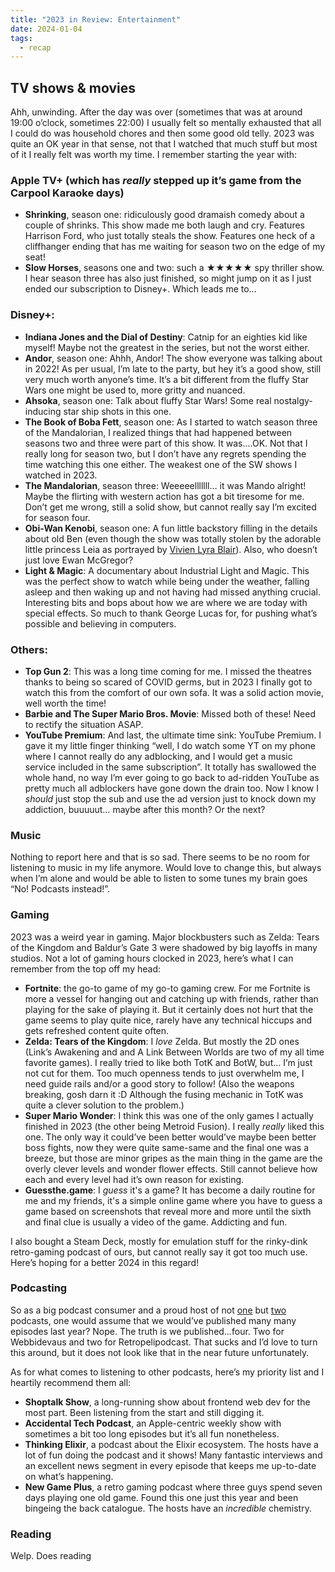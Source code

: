 ```yaml
---
title: "2023 in Review: Entertainment"
date: 2024-01-04
tags:
  - recap
---
```


## TV shows & movies

Ahh, unwinding. After the day was over (sometimes that was at around 19:00 o’clock, sometimes 22:00) I usually felt so mentally exhausted that all I could do was household chores and then some good old telly. 2023 was quite an OK year in that sense, not that I watched that much stuff but most of it I really felt was worth my time. I remember starting the year with:

### Apple TV+ (which has _really_ stepped up it’s game from the Carpool Karaoke days)

- **Shrinking**, season one: ridiculously good dramaish comedy about a couple of shrinks. This show made me both laugh and cry. Features Harrison Ford, who just totally steals the show. Features one heck of a cliffhanger ending that has me waiting for season two on the edge of my seat!
- **Slow Horses**, seasons one and two: such a ★★★★★ spy thriller show. I hear season three has also just finished, so might jump on it as I just ended our subscription to Disney+. Which leads me to…

### Disney+:

- **Indiana Jones and the Dial of Destiny**: Catnip for an eighties kid like myself! Maybe not the greatest in the series, but not the worst either.
- **Andor**, season one: Ahhh, Andor! The show everyone was talking about in 2022! As per usual, I’m late to the party, but hey it’s a good show, still very much worth anyone’s time. It’s a bit different from the fluffy Star Wars one might be used to, more gritty and nuanced.
- **Ahsoka**, season one: Talk about fluffy Star Wars! Some real nostalgy-inducing star ship shots in this one.
- **The Book of Boba Fett**, season one: As I started to watch season three of the Mandalorian, I realized things that had happened between seasons two and three were part of this show. It was….OK. Not that I really long for season two, but I don’t have any regrets spending the time watching this one either. The weakest one of the SW shows I watched in 2023.
- **The Mandalorian**, season three: Weeeeelllllll… it was Mando alright! Maybe the flirting with western action has got a bit tiresome for me. Don’t get me wrong, still a solid show, but cannot really say I’m excited for season four.
- **Obi-Wan Kenobi**, season one: A fun little backstory filling in the details about old Ben (even though the show was totally stolen by the adorable little princess Leia as portrayed by [Vivien Lyra Blair](https://en.wikipedia.org/wiki/Vivien_Lyra_Blair)). Also, who doesn’t just love Ewan McGregor?
- **Light & Magic**: A documentary about Industrial Light and Magic. This was the perfect show to watch while being under the weather, falling asleep and then waking up and not having had missed anything crucial. Interesting bits and bops about how we are where we are today with special effects. So much to thank George Lucas for, for pushing what’s possible and believing in computers.

### Others:

- **Top Gun 2**: This was a long time coming for me. I missed the theatres thanks to being so scared of COVID germs, but in 2023 I finally got to watch this from the comfort of our own sofa. It was a solid action movie, well worth the time!
- **Barbie and The Super Mario Bros. Movie**: Missed both of these! Need to rectify the situation ASAP.
- **YouTube Premium**: And last, the ultimate time sink: YouTube Premium. I gave it my little finger thinking “well, I do watch some YT on my phone where I cannot really do any adblocking, and I would get a music service included in the same subscription”. It totally has swallowed the whole hand, no way I’m ever going to go back to ad-ridden YouTube as pretty much all adblockers have gone down the drain too. Now I know I _should_ just stop the sub and use the ad version just to knock down my addiction, buuuuut… maybe after this month? Or the next?

### Music

Nothing to report here and that is so sad. There seems to be no room for listening to music in my life anymore. Would love to change this, but always when I’m alone and would be able to listen to some tunes my brain goes “No! Podcasts instead!”.

### Gaming

2023 was a weird year in gaming. Major blockbusters such as Zelda: Tears of the Kingdom and Baldur’s Gate 3 were shadowed by big layoffs in many studios. Not a lot of gaming hours clocked in 2023, here’s what I can remember from the top off my head:

- **Fortnite**: the go-to game of my go-to gaming crew. For me Fortnite is more a vessel for hanging out and catching up with friends, rather than playing for the sake of playing it. But it certainly does not hurt that the game seems to play quite nice, rarely have any technical hiccups and gets refreshed content quite often.
- **Zelda: Tears of the Kingdom**: I _love_ Zelda. But mostly the 2D ones (Link’s Awakening and and A Link Between Worlds are two of my all time favorite games). I really tried to like both TotK and BotW, but… I’m just not cut for them. Too much openness tends to just overwhelm me, I need guide rails and/or a good story to follow! (Also the weapons breaking, gosh darn it :D Although the fusing mechanic in TotK was quite a clever solution to the problem.)
- **Super Mario Wonder**: I think this was one of the only games I actually finished in 2023 (the other being Metroid Fusion). I really _really_ liked this one. The only way it could’ve been better would’ve maybe been better boss fights, now they were quite same-same and the final one was a breeze, but those are minor gripes as the main thing in the game are the overly clever levels and wonder flower effects. Still cannot believe how each and every level had it’s own reason for existing.
- **Guessthe.game**: I _guess_ it's a game? It has become a daily routine for me and my friends, it's a simple online game where you have to guess a game based on screenshots that reveal more and more until the sixth and final clue is usually a video of the game. Addicting and fun.

I also bought a Steam Deck, mostly for emulation stuff for the rinky-dink retro-gaming podcast of ours, but cannot really say it got too much use. Here’s hoping for a better 2024 in this regard!

### Podcasting

So as a big podcast consumer and a proud host of not [one](https://webbidevaus.fi) but [two](https://retropelipodcast.com) podcasts, one would assume that we would’ve published many many episodes last year? Nope. The truth is we published…four. Two for Webbidevaus and two for Retropelipodcast. That sucks and I’d love to turn this around, but it does not look like that in the near future unfortunately.

As for what comes to listening to other podcasts, here’s my priority list and I heartily recommend them all:

- **Shoptalk Show**, a long-running show about frontend web dev for the most part. Been listening from the start and still digging it.
- **Accidental Tech Podcast**, an Apple-centric weekly show with sometimes a bit too long episodes but it’s all fun nonetheless.
- **Thinking Elixir**, a podcast about the Elixir ecosystem. The hosts have a lot of fun doing the podcast and it shows! Many fantastic interviews and an excellent news segment in every episode that keeps me up-to-date on what’s happening.
- **New Game Plus**, a retro gaming podcast where three guys spend seven days playing one old game. Found this one just this year and been bingeing the back catalogue. The hosts have an _incredible_ chemistry.

### Reading

Welp. Does reading
